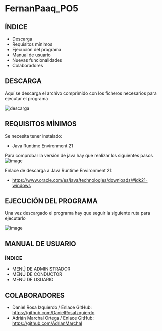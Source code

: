 # FernanPaaq_PO5

## ÍNDICE
- Descarga
- Requisitos mínimos
- Ejecución del programa
- Manual de usuario
- Nuevas funcionalidades
- Colaboradores

## DESCARGA
Aquí se descarga el archivo comprimido con los ficheros necesarios para ejecutar el programa

![descarga](https://github.com/DanielRosaIzquierdo/HotelMartos/assets/150911084/e0299ef7-2fc4-499d-81f8-6fcaea7b8af8)

## REQUISITOS MÍNIMOS
Se necesita tener instalado:
- Java Runtime Environment 21

Para comprobar la versión de java hay que realizar los siguientes pasos
![image](https://github.com/DanielRosaIzquierdo/HotelMartos/assets/150911084/cf510298-8656-41d1-8e73-c144cad28f25)

Enlace de descarga a Java Runtime Environment 21:
- https://www.oracle.com/es/java/technologies/downloads/#jdk21-windows

## EJECUCIÓN DEL PROGRAMA

Una vez descargado el programa hay que seguir la siguiente ruta para ejecutarlo

![image](https://github.com/DanielRosaIzquierdo/HotelMartos/assets/150911084/4c81fdd8-d063-4489-b032-e2a340e0d6cf)


## MANUAL DE USUARIO
### ÍNDICE
- MENÚ DE ADMINISTRADOR
- MENÚ DE CONDUCTOR
- MENÚ DE USUARIO

 ## COLABORADORES
 - Daniel Rosa Izquierdo / Enlace GitHub: https://github.com/DanielRosaIzquierdo
 - Adrián Marchal Ortega / Enlace GitHub: https://github.com/AdrianMarchal
